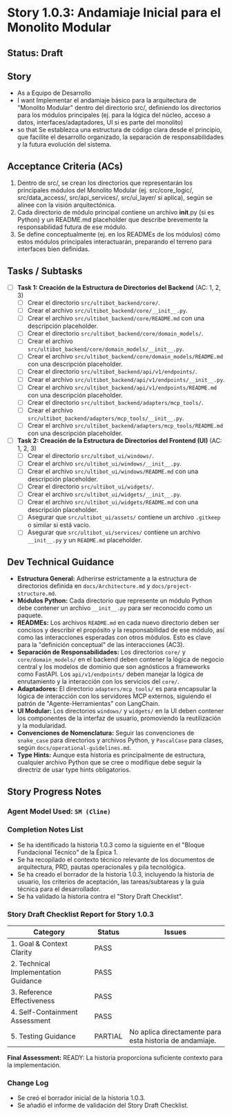 # Story 1.0.3: Andamiaje Inicial para el Monolito Modular

## Status: Draft

## Story

- As a Equipo de Desarrollo
- I want Implementar el andamiaje básico para la arquitectura de "Monolito Modular" dentro del directorio src/, definiendo los directorios para los módulos principales (ej. para la lógica del núcleo, acceso a datos, interfaces/adaptadores, UI si es parte del monolito)
- so that Se establezca una estructura de código clara desde el principio, que facilite el desarrollo organizado, la separación de responsabilidades y la futura evolución del sistema.

## Acceptance Criteria (ACs)

1.  Dentro de src/, se crean los directorios que representarán los principales módulos del Monolito Modular (ej. src/core_logic/, src/data_access/, src/api_services/, src/ui_layer/ si aplica), según se alinee con la visión arquitectónica.
2.  Cada directorio de módulo principal contiene un archivo __init__.py (si es Python) y un README.md placeholder que describe brevemente la responsabilidad futura de ese módulo.
3.  Se define conceptualmente (ej. en los READMEs de los módulos) cómo estos módulos principales interactuarán, preparando el terreno para interfaces bien definidas.

## Tasks / Subtasks

- [ ] **Task 1: Creación de la Estructura de Directorios del Backend** (AC: 1, 2, 3)
  - [ ] Crear el directorio `src/ultibot_backend/core/`.
  - [ ] Crear el archivo `src/ultibot_backend/core/__init__.py`.
  - [ ] Crear el archivo `src/ultibot_backend/core/README.md` con una descripción placeholder.
  - [ ] Crear el directorio `src/ultibot_backend/core/domain_models/`.
  - [ ] Crear el archivo `src/ultibot_backend/core/domain_models/__init__.py`.
  - [ ] Crear el archivo `src/ultibot_backend/core/domain_models/README.md` con una descripción placeholder.
  - [ ] Crear el directorio `src/ultibot_backend/api/v1/endpoints/`.
  - [ ] Crear el archivo `src/ultibot_backend/api/v1/endpoints/__init__.py`.
  - [ ] Crear el archivo `src/ultibot_backend/api/v1/endpoints/README.md` con una descripción placeholder.
  - [ ] Crear el directorio `src/ultibot_backend/adapters/mcp_tools/`.
  - [ ] Crear el archivo `src/ultibot_backend/adapters/mcp_tools/__init__.py`.
  - [ ] Crear el archivo `src/ultibot_backend/adapters/mcp_tools/README.md` con una descripción placeholder.

- [ ] **Task 2: Creación de la Estructura de Directorios del Frontend (UI)** (AC: 1, 2, 3)
  - [ ] Crear el directorio `src/ultibot_ui/windows/`.
  - [ ] Crear el archivo `src/ultibot_ui/windows/__init__.py`.
  - [ ] Crear el archivo `src/ultibot_ui/windows/README.md` con una descripción placeholder.
  - [ ] Crear el directorio `src/ultibot_ui/widgets/`.
  - [ ] Crear el archivo `src/ultibot_ui/widgets/__init__.py`.
  - [ ] Crear el archivo `src/ultibot_ui/widgets/README.md` con una descripción placeholder.
  - [ ] Asegurar que `src/ultibot_ui/assets/` contiene un archivo `.gitkeep` o similar si está vacío.
  - [ ] Asegurar que `src/ultibot_ui/services/` contiene un archivo `__init__.py` y un `README.md` placeholder.

## Dev Technical Guidance

-   **Estructura General:** Adherirse estrictamente a la estructura de directorios definida en `docs/Architecture.md` y `docs/project-structure.md`.
-   **Módulos Python:** Cada directorio que represente un módulo Python debe contener un archivo `__init__.py` para ser reconocido como un paquete.
-   **READMEs:** Los archivos `README.md` en cada nuevo directorio deben ser concisos y describir el propósito y la responsabilidad de ese módulo, así como las interacciones esperadas con otros módulos. Esto es clave para la "definición conceptual" de las interacciones (AC3).
-   **Separación de Responsabilidades:** Los directorios `core/` y `core/domain_models/` en el backend deben contener la lógica de negocio central y los modelos de dominio que son agnósticos a frameworks como FastAPI. Los `api/v1/endpoints/` deben manejar la lógica de enrutamiento y la interacción con los servicios del `core/`.
-   **Adaptadores:** El directorio `adapters/mcp_tools/` es para encapsular la lógica de interacción con los servidores MCP externos, siguiendo el patrón de "Agente-Herramientas" con LangChain.
-   **UI Modular:** Los directorios `windows/` y `widgets/` en la UI deben contener los componentes de la interfaz de usuario, promoviendo la reutilización y la modularidad.
-   **Convenciones de Nomenclatura:** Seguir las convenciones de `snake_case` para directorios y archivos Python, y `PascalCase` para clases, según `docs/operational-guidelines.md`.
-   **Type Hints:** Aunque esta historia es principalmente de estructura, cualquier archivo Python que se cree o modifique debe seguir la directriz de usar type hints obligatorios.

## Story Progress Notes

### Agent Model Used: `SM (Cline)`

### Completion Notes List

- Se ha identificado la historia 1.0.3 como la siguiente en el "Bloque Fundacional Técnico" de la Épica 1.
- Se ha recopilado el contexto técnico relevante de los documentos de arquitectura, PRD, pautas operacionales y pila tecnológica.
- Se ha creado el borrador de la historia 1.0.3, incluyendo la historia de usuario, los criterios de aceptación, las tareas/subtareas y la guía técnica para el desarrollador.
- Se ha validado la historia contra el "Story Draft Checklist".

### Story Draft Checklist Report for Story 1.0.3

| Category                             | Status | Issues |
| ------------------------------------ | ------ | ------ |
| 1. Goal & Context Clarity            | PASS   |        |
| 2. Technical Implementation Guidance | PASS   |        |
| 3. Reference Effectiveness           | PASS   |        |
| 4. Self-Containment Assessment       | PASS   |        |
| 5. Testing Guidance                  | PARTIAL| No aplica directamente para esta historia de andamiaje. |

**Final Assessment:** READY: La historia proporciona suficiente contexto para la implementación.

### Change Log
- Se creó el borrador inicial de la historia 1.0.3.
- Se añadió el informe de validación del Story Draft Checklist.
